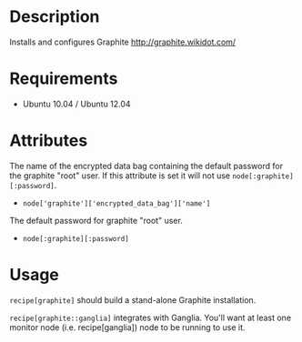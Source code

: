 Description
===========

Installs and configures Graphite http://graphite.wikidot.com/

Requirements
============

* Ubuntu 10.04 / Ubuntu 12.04

Attributes
==========

The name of the encrypted data bag containing the default password for
the graphite "root" user.  If this attribute is set it will not use
`node[:graphite][:password]`.

* `node['graphite']['encrypted_data_bag']['name']`

The default password for graphite "root" user.

* `node[:graphite][:password]`

Usage
=====

`recipe[graphite]` should build a stand-alone Graphite installation.

`recipe[graphite::ganglia]` integrates with Ganglia. You'll want at
least one monitor node (i.e. recipe[ganglia]) node to be running
to use it.
